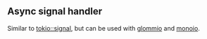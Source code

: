 ## Async signal handler

Similar to [tokio::signal][link], but can be used with [glommio][g] and [monoio][m].

[link]: https://docs.rs/tokio/latest/tokio/signal/index.html
[g]: https://github.com/DataDog/glommio
[m]: https://github.com/bytedance/monoio
